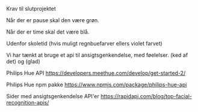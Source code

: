 Krav til slutprojektet

Når der er pause skal den være grøn.

Når der er time skal det være blå.

Udenfor skoletid (hvis muligt regnbuefarver ellers violet farvet)

Vi har tænkt at bruge et api til ansigtsgenkendelse, med føelelser. (ked af det) og (glad)

Philips Hue API
    https://developers.meethue.com/develop/get-started-2/

Philips Hue npm pakke
    https://www.npmjs.com/package/philips-hue-api

Sider med ansigtsgenkendelse API'er
    https://rapidapi.com/blog/top-facial-recognition-apis/